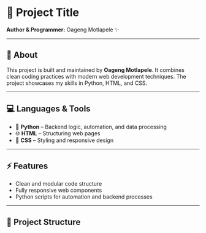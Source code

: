 # 🚀 Project Title

**Author & Programmer:** Oageng Motlapele ✨

---

## 📝 About

This project is built and maintained by **Oageng Motlapele**. It combines clean coding practices with modern web development techniques. The project showcases my skills in Python, HTML, and CSS.

---

## 💻 Languages & Tools

- 🐍 **Python** – Backend logic, automation, and data processing  
- 🌐 **HTML** – Structuring web pages  
- 🎨 **CSS** – Styling and responsive design  

---

## ⚡ Features

- Clean and modular code structure  
- Fully responsive web components  
- Python scripts for automation and backend processes  

---

## 📂 Project Structure

